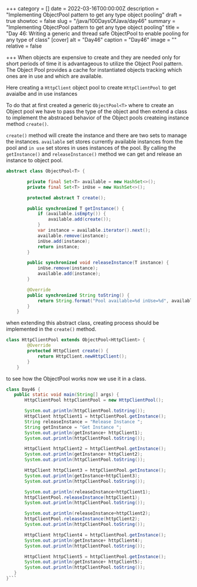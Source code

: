+++
category = []
date = 2022-03-16T00:00:00Z
description = "Implementing ObjectPool pattern to get any type object pooling"
draft = true
showtoc = false
slug = "/java/100DaysOfJava/day46"
summary = "Implementing ObjectPool pattern to get any type object pooling"
title = "Day 46: Writing a generic and thread safe ObjectPool to enable pooling for any type of class"
[cover]
alt = "Day46"
caption = "Day46"
image = ""
relative = false

+++
When objects are expensive to create and they are needed only for short periods of time it is advantageous to utilize the Object Pool pattern. The Object Pool provides a cache for instantiated objects tracking which ones are in use and which are available.

Here creating a `HttpClient` object pool to create `HttpClientPool` to get avaialbe and in use instances

To do that at first created a generic `ObjectPool<T>` where to create an Object pool we have to pass the type of the object and then extend a class to implement the abstraced behavior of the Object pools createing instance method `create()`.

`create()` method will create the instance and there are two sets to manage the instances. `available` set stores currently available instances from the pool and `in use` set stores in uses instances of the pool. By calling the `getInstance()` and `releaseInstance()` method we can get and release an instance to object pool.

```java
abstract class ObjectPool<T> {

        private final Set<T> available = new HashSet<>();
        private final Set<T> inUse = new HashSet<>();

        protected abstract T create();

        public synchronized T getInstance() {
            if (available.isEmpty()) {
                available.add(create());
            }
            var instance = available.iterator().next();
            available.remove(instance);
            inUse.add(instance);
            return instance;
        }

        public synchronized void releaseInstance(T instance) {
            inUse.remove(instance);
            available.add(instance);
        }

        @Override
        public synchronized String toString() {
            return String.format("Pool available=%d inUse=%d", available.size(), inUse.size());
        }
    }
```

when extending this abstract class, creating process should be implemented in the `create()` method.

```java
class HttpClientPool extends ObjectPool<HttpClient> {
        @Override
        protected HttpClient create() {
            return HttpClient.newHttpClient();
        }
    }
 ```
 to see how the ObjectPool works now we use it in a class.
 
 ```java
 class Day46 {
    public static void main(String[] args) {
        HttpClientPool httpClientPool = new HttpClientPool();

        System.out.println(httpClientPool.toString());
        HttpClient httpClient1 = httpClientPool.getInstance();
        String releaseInstance = "Release Instance ";
        String getInstance = "Get Instance ";
        System.out.println(getInstance+ httpClient1);
        System.out.println(httpClientPool.toString());

        HttpClient httpClient2 = httpClientPool.getInstance();
        System.out.println(getInstance+ httpClient2);
        System.out.println(httpClientPool.toString());

        HttpClient httpClient3 = httpClientPool.getInstance();
        System.out.println(getInstance+httpClient3);
        System.out.println(httpClientPool.toString());

        System.out.println(releaseInstance+httpClient1);
        httpClientPool.releaseInstance(httpClient1);
        System.out.println(httpClientPool.toString());

        System.out.println(releaseInstance+httpClient2);
        httpClientPool.releaseInstance(httpClient2);
        System.out.println(httpClientPool.toString());

        HttpClient httpClient4 = httpClientPool.getInstance();
        System.out.println(getInstance+ httpClient4);
        System.out.println(httpClientPool.toString());

        HttpClient httpClient5 = httpClientPool.getInstance();
        System.out.println(getInstance+ httpClient5);
        System.out.println(httpClientPool.toString());
    }
 }```
 